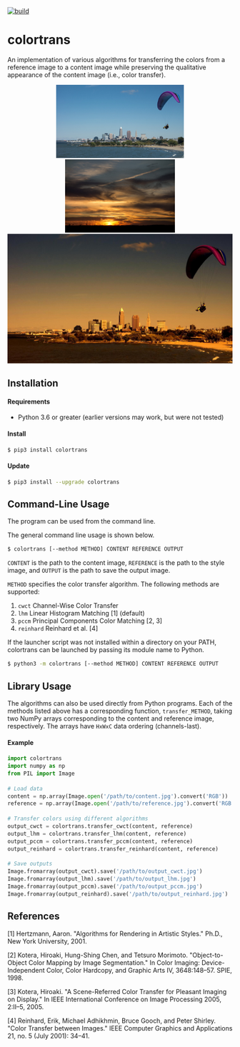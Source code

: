 [![build][badge_thumbnail]][badge_link]

# colortrans

An implementation of various algorithms for transferring the colors from a reference image to a
content image while preserving the qualitative appearance of the content image (i.e., color
transfer).

<div align="center">
  <a href="https://github.com/dstein64/media/blob/main/colortrans/content.jpg?raw=true">
    <img src="https://github.com/dstein64/media/blob/main/colortrans/content_thumbnail.jpg?raw=true" height="164"/>
  </a>
  <a href="https://github.com/dstein64/media/blob/main/colortrans/reference.jpg?raw=true">
    <img src="https://github.com/dstein64/media/blob/main/colortrans/reference_thumbnail.jpg?raw=true" height="164"/>
  </a>
  <br>
  <a href="https://github.com/dstein64/media/blob/main/colortrans/output.jpg?raw=true">
    <img src="https://github.com/dstein64/media/blob/main/colortrans/output_thumbnail.jpg?raw=true" width="535"/>
  </a>
</div>

Installation
------------

#### Requirements

- Python 3.6 or greater (earlier versions may work, but were not tested)

#### Install

```sh
$ pip3 install colortrans
```

#### Update

```sh
$ pip3 install --upgrade colortrans
```

Command-Line Usage
------------------

The program can be used from the command line.

The general command line usage is shown below.

```sh
$ colortrans [--method METHOD] CONTENT REFERENCE OUTPUT
```

`CONTENT` is the path to the content image, `REFERENCE` is the path to the style image, and `OUTPUT`
is the path to save the output image.

`METHOD` specifies the color transfer algorithm. The following methods are supported:

1. `cwct` Channel-Wise Color Transfer
2. `lhm` Linear Histogram Matching [1] (default)
3. `pccm` Principal Components Color Matching [2, 3]
4. `reinhard` Reinhard et al. [4]

If the launcher script was not installed within a directory on your PATH, colortrans can be launched by
passing its module name to Python.

```sh
$ python3 -m colortrans [--method METHOD] CONTENT REFERENCE OUTPUT
```

Library Usage
-------------

The algorithms can also be used directly from Python programs. Each of the methods listed above has
a corresponding function, `transfer_METHOD`, taking two NumPy arrays corresponding to the content
and reference image, respectively. The arrays have `HxWxC` data ordering (channels-last).

#### Example

```python
import colortrans
import numpy as np
from PIL import Image

# Load data
content = np.array(Image.open('/path/to/content.jpg').convert('RGB'))
reference = np.array(Image.open('/path/to/reference.jpg').convert('RGB'))

# Transfer colors using different algorithms
output_cwct = colortrans.transfer_cwct(content, reference)
output_lhm = colortrans.transfer_lhm(content, reference)
output_pccm = colortrans.transfer_pccm(content, reference)
output_reinhard = colortrans.transfer_reinhard(content, reference)

# Save outputs
Image.fromarray(output_cwct).save('/path/to/output_cwct.jpg')
Image.fromarray(output_lhm).save('/path/to/output_lhm.jpg')
Image.fromarray(output_pccm).save('/path/to/output_pccm.jpg')
Image.fromarray(output_reinhard).save('/path/to/output_reinhard.jpg')
```

References
----------

[1] Hertzmann, Aaron. "Algorithms for Rendering in Artistic Styles." Ph.D., New York University,
2001.

[2] Kotera, Hiroaki, Hung-Shing Chen, and Tetsuro Morimoto. "Object-to-Object Color Mapping by Image
Segmentation." In Color Imaging: Device-Independent Color, Color Hardcopy, and Graphic Arts IV,
3648:148–57. SPIE, 1998.

[3] Kotera, Hiroaki. "A Scene-Referred Color Transfer for Pleasant Imaging on Display." In IEEE
International Conference on Image Processing 2005, 2:II–5, 2005.

[4] Reinhard, Erik, Michael Adhikhmin, Bruce Gooch, and Peter Shirley. "Color Transfer between
Images." IEEE Computer Graphics and Applications 21, no. 5 (July 2001): 34–41.

[badge_link]: https://github.com/dstein64/colortrans/actions/workflows/build.yml
[badge_thumbnail]: https://github.com/dstein64/colortrans/actions/workflows/build.yml/badge.svg
